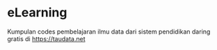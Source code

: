 # eLearning
 Kumpulan codes pembelajaran ilmu data dari sistem pendidikan daring gratis di https://taudata.net
